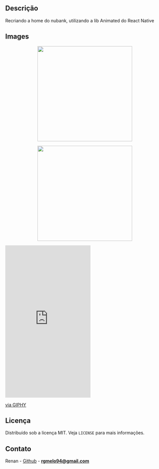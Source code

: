 ## Descrição

Recriando a home do nubank, utilizando a lib Animated do React Native

<!-- LICENSE -->

## Images

<p align="center">
    <img width="300" src="https://user-images.githubusercontent.com/29661994/60475339-41b05200-9c4d-11e9-9ecc-378a4a4ad856.jpeg">
</p>

<p align="center">
    <img width="300" src="https://user-images.githubusercontent.com/29661994/60475529-2560e500-9c4e-11e9-94ad-e12594259006.jpeg">
</p>

<iframe src="https://giphy.com/embed/S5clRUMGDiLwErrGjL" width="270" height="480" frameBorder="0" class="giphy-embed" allowFullScreen></iframe><p><a href="https://giphy.com/gifs/S5clRUMGDiLwErrGjL">via GIPHY</a></p>

## Licença

Distribuído sob a licença MIT. Veja `LICENSE` para mais informações.

<!-- CONTACT -->

## Contato

Renan - [Github](https://github.com/RgMellon) - **rgmelo94@gmail.com**
